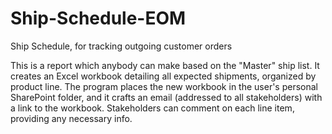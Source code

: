 # Ship-Schedule-EOM
Ship Schedule, for tracking outgoing customer orders

This is a report which anybody can make based on the "Master" ship list. It creates an Excel workbook detailing all expected shipments, organized by product line. The program places the new workbook in the user's personal SharePoint folder, and it crafts an email (addressed to all stakeholders) with a link to the workbook. Stakeholders can comment on each line item, providing any necessary info.
